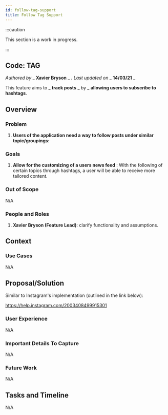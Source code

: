 ```yaml
---
id: follow-tag-support
title: Follow Tag Support
---
```


:::caution

This section is a work in progress.

:::


## Code: TAG

_Authored by_ _ **Xavier Bryson** _ _. Last updated on_ _ **14/03/21** _

This feature aims to _ **track posts** _ by _ **allowing users to subscribe to hashtags**.

## Overview

### Problem

1. **Users of the application need a way to follow posts under similar topic/groupings:**

### Goals

1. **Allow for the customizing of a users news feed** :
 With the following of certain topics through hashtags, a user will be able to receive more tailored content.

### Out of Scope

N/A

### People and Roles

1. **Xavier Bryson (Feature Lead)**: clarify functionality and assumptions.

## Context

### Use Cases

N/A

## Proposal/Solution

Similar to Instagram's implementation (outlined in the link below):

https://help.instagram.com/2003408499915301

### User Experience

N/A

### Important Details To Capture

N/A

### Future Work

N/A

## Tasks and Timeline

N/A